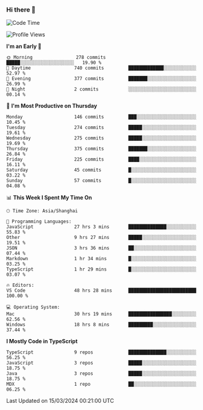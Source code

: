 ### Hi there 👋

<!--
**waynelwz/waynelwz** is a ✨ _special_ ✨ repository because its `README.md` (this file) appears on your GitHub profile.

Here are some ideas to get you started:

- 🔭 I’m currently working on ...
- 🌱 I’m currently learning ...
- 👯 I’m looking to collaborate on ...
- 🤔 I’m looking for help with ...
- 💬 Ask me about ...
- 📫 How to reach me: ...
- 😄 Pronouns: ...
- ⚡ Fun fact: ...
-->

<!--START_SECTION:waka-->
![Code Time](http://img.shields.io/badge/Code%20Time-2%2C585%20hrs%2034%20mins-blue)

![Profile Views](http://img.shields.io/badge/Profile%20Views-1-blue)

**I'm an Early 🐤** 

```text
🌞 Morning                278 commits         █████░░░░░░░░░░░░░░░░░░░░   19.90 % 
🌆 Daytime                740 commits         █████████████░░░░░░░░░░░░   52.97 % 
🌃 Evening                377 commits         ███████░░░░░░░░░░░░░░░░░░   26.99 % 
🌙 Night                  2 commits           ░░░░░░░░░░░░░░░░░░░░░░░░░   00.14 % 
```
📅 **I'm Most Productive on Thursday** 

```text
Monday                   146 commits         ███░░░░░░░░░░░░░░░░░░░░░░   10.45 % 
Tuesday                  274 commits         █████░░░░░░░░░░░░░░░░░░░░   19.61 % 
Wednesday                275 commits         █████░░░░░░░░░░░░░░░░░░░░   19.69 % 
Thursday                 375 commits         ███████░░░░░░░░░░░░░░░░░░   26.84 % 
Friday                   225 commits         ████░░░░░░░░░░░░░░░░░░░░░   16.11 % 
Saturday                 45 commits          █░░░░░░░░░░░░░░░░░░░░░░░░   03.22 % 
Sunday                   57 commits          █░░░░░░░░░░░░░░░░░░░░░░░░   04.08 % 
```


📊 **This Week I Spent My Time On** 

```text
🕑︎ Time Zone: Asia/Shanghai

💬 Programming Languages: 
JavaScript               27 hrs 3 mins       ██████████████░░░░░░░░░░░   55.83 % 
Other                    9 hrs 27 mins       █████░░░░░░░░░░░░░░░░░░░░   19.51 % 
JSON                     3 hrs 36 mins       ██░░░░░░░░░░░░░░░░░░░░░░░   07.44 % 
Markdown                 1 hr 34 mins        █░░░░░░░░░░░░░░░░░░░░░░░░   03.25 % 
TypeScript               1 hr 29 mins        █░░░░░░░░░░░░░░░░░░░░░░░░   03.07 % 

🔥 Editors: 
VS Code                  48 hrs 28 mins      █████████████████████████   100.00 % 

💻 Operating System: 
Mac                      30 hrs 19 mins      ████████████████░░░░░░░░░   62.56 % 
Windows                  18 hrs 8 mins       █████████░░░░░░░░░░░░░░░░   37.44 % 
```

**I Mostly Code in TypeScript** 

```text
TypeScript               9 repos             ██████████████░░░░░░░░░░░   56.25 % 
JavaScript               3 repos             █████░░░░░░░░░░░░░░░░░░░░   18.75 % 
Java                     3 repos             █████░░░░░░░░░░░░░░░░░░░░   18.75 % 
MDX                      1 repo              ██░░░░░░░░░░░░░░░░░░░░░░░   06.25 % 
```




 Last Updated on 15/03/2024 00:21:00 UTC
<!--END_SECTION:waka-->
